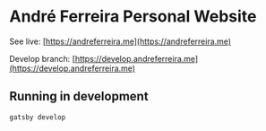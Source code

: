 # André Ferreira Personal Website

See live: [https://andreferreira.me](https://andreferreira.me)

Develop branch: [https://develop.andreferreira.me](https://develop.andreferreira.me)

## Running in development
`gatsby develop`
